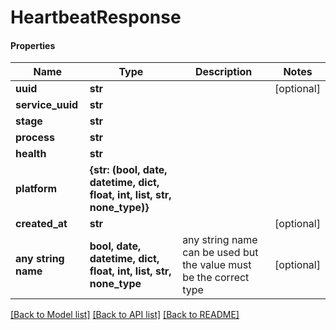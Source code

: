# HeartbeatResponse

#### Properties
Name | Type | Description | Notes
------------ | ------------- | ------------- | -------------
**uuid** | **str** |  | [optional] 
**service_uuid** | **str** |  | 
**stage** | **str** |  | 
**process** | **str** |  | 
**health** | **str** |  | 
**platform** | **{str: (bool, date, datetime, dict, float, int, list, str, none_type)}** |  | 
**created_at** | **str** |  | [optional] 
**any string name** | **bool, date, datetime, dict, float, int, list, str, none_type** | any string name can be used but the value must be the correct type | [optional]

[[Back to Model list]](../README.md#documentation-for-models) [[Back to API list]](../README.md#documentation-for-api-endpoints) [[Back to README]](../README.md)

